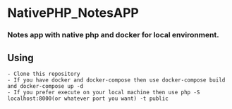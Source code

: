 # NativePHP_NotesAPP

### Notes app with native php and docker for local environment.

## Using

~~~
- Clone this repository
- If you have docker and docker-compose then use docker-compose build and docker-compose up -d
- If you prefer execute on your local machine then use php -S localhost:8000(or whatever port you want) -t public
~~~